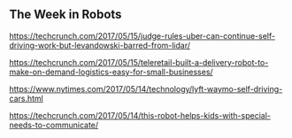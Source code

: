 ## The Week in Robots

https://techcrunch.com/2017/05/15/judge-rules-uber-can-continue-self-driving-work-but-levandowski-barred-from-lidar/

https://techcrunch.com/2017/05/15/teleretail-built-a-delivery-robot-to-make-on-demand-logistics-easy-for-small-businesses/

https://www.nytimes.com/2017/05/14/technology/lyft-waymo-self-driving-cars.html

https://techcrunch.com/2017/05/14/this-robot-helps-kids-with-special-needs-to-communicate/

